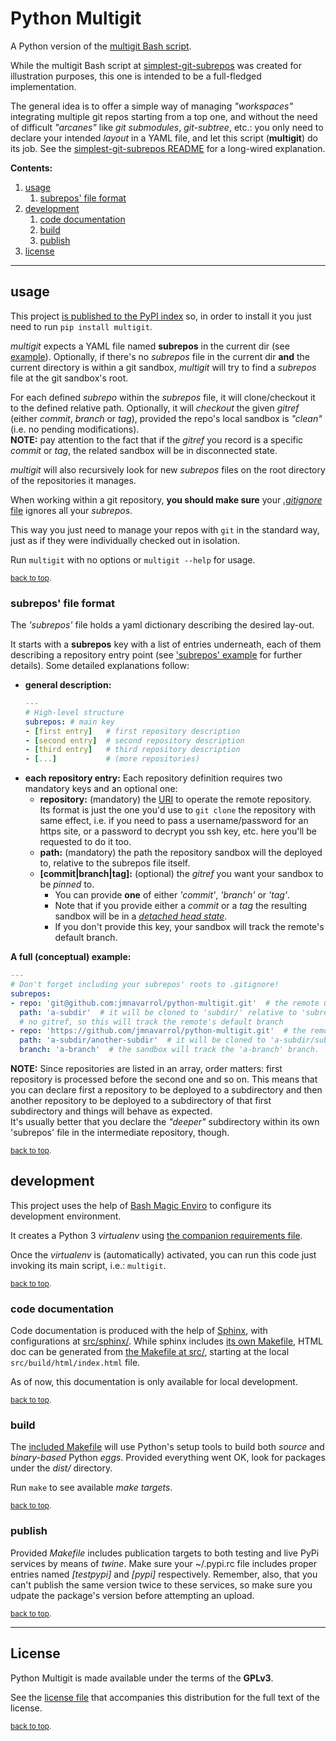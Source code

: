 # Python Multigit<a name="top"></a>

A Python version of the [multigit Bash script](https://github.com/jmnavarrol/simplest-git-subrepos).

While the multigit Bash script at [simplest-git-subrepos](https://github.com/jmnavarrol/simplest-git-subrepos) was created for illustration purposes, this one is intended to be a full-fledged implementation.

The general idea is to offer a simple way of managing *"workspaces"* integrating multiple git repos starting from a top one, and without the need of difficult *"arcanes"* like *git submodules*, *git-subtree*, etc.: you only need to declare your intended *layout* in a YAML file, and let this script (**multigit**) do its job.  See the [simplest-git-subrepos README](https://github.com/jmnavarrol/simplest-git-subrepos#readme) for a long-wired explanation.

**Contents:**<a name="contents"></a>
1. [usage](#usage)
   1. [subrepos' file format](#subrepos-format)
1. [development](#development)
   1. [code documentation](#sphinx)
   1. [build](#build)
   1. [publish](#publish)
1. [license](#license)

----

## usage<a name="usage"></a>
This project [is published to the PyPI index](https://pypi.org/project/multigit/) so, in order to install it you just need to run `pip install multigit`.

*multigit* expects a YAML file named **subrepos** in the current dir (see [example](./example/subrepos)).  Optionally, if there's no *subrepos* file in the current dir **and** the current directory is within a git sandbox, *multigit* will try to find a *subrepos* file at the git sandbox's root.

For each defined *subrepo* within the *subrepos* file, it will clone/checkout it to the defined relative path.  Optionally, it will *checkout* the given *gitref* (either *commit*, *branch* or *tag*), provided the repo's local sandbox is *"clean"* (i.e. no pending modifications).  
  **NOTE:** pay attention to the fact that if the *gitref* you record is a specific *commit* or *tag*, the related sandbox will be in disconnected state.

*multigit* will also recursively look for new *subrepos* files on the root directory of the repositories it manages.

When working within a git repository, **you should make sure** your [*.gitignore* file](./.gitignore) ignores all your *subrepos*.

This way you just need to manage your repos with `git` in the standard way, just as if they were individually checked out in isolation.

Run `multigit` with no options or `multigit --help` for usage.

<sub>[back to top](#top).</sub>

### subrepos' file format<a name="subrepos-format"></a>
The *'subrepos'* file holds a yaml dictionary describing the desired lay-out.

It starts with a **subrepos** key with a list of entries underneath, each of them describing a repository entry point (see ['subrepos' example](./example/subrepos) for further details).  Some detailed explanations follow:
* **general description:**
  ```yml
  ---
  # High-level structure
  subrepos: # main key
  - [first entry]   # first repository description
  - [second entry]  # second repository description
  - [third entry]   # third repository description
  - [...]           # (more repositories)
  ```
* **each repository entry:** Each repository definition requires two mandatory keys and an optional one:
  * **repository:** (mandatory) the [URI](https://en.wikipedia.org/wiki/Uniform_Resource_Identifier "Uniform Resource Identifier") to operate the remote repository.  
  Its format is just the one you'd use to `git clone` the repository with same effect, i.e. if you need to pass a username/password for an https site, or a password to decrypt you ssh key, etc. here you'll be requested to do it too.
  * **path:** (mandatory) the path the repository sandbox will the deployed to, relative to the subrepos file itself.
  * **[commit|branch|tag]:** (optional) the *gitref* you want your sandbox to be *pinned* to.  
    * You can provide **one** of either *'commit'*, *'branch'* or *'tag'*.
    * Note that if you provide either a *commit* or a *tag* the resulting sandbox will be in a [*detached head state*](https://git-scm.com/docs/gitglossary#Documentation/gitglossary.txt-aiddefdetachedHEADadetachedHEAD).
    * If you don't provide this key, your sandbox will track the remote's default branch.
  
**A full (conceptual) example:**
```yml
---
# Don't forget including your subrepos' roots to .gitignore!
subrepos:
- repo: 'git@github.com:jmnavarrol/python-multigit.git'  # the remote using git+ssh protocol.  It may request your ssh key's password
  path: 'a-subdir'  # it will be cloned to 'subdir/' relative to 'subrepos' file
  # no gitref, so this will track the remote's default branch
- repo: 'https://github.com/jmnavarrol/python-multigit.git'  # the remote using https protocol.  It may request user/password
  path: 'a-subdir/another-subdir'  # it will be cloned to 'a-subdir/subdir/' relative to 'subrepos' file
  branch: 'a-branch'  # the sandbox will track the 'a-branch' branch.
```

**NOTE:** Since repositories are listed in an array, order matters: first repository is processed before the second one and so on.  This means that you can declare first a repository to be deployed to a subdirectory and then another repository to be deployed to a subdirectory of that first subdirectory and things will behave as expected.  
It's usually better that you declare the *"deeper"* subdirectory within its own 'subrepos' file in the intermediate repository, though.

<sub>[back to top](#top).</sub>

## development<a name="development"></a>
This project uses the help of [Bash Magic Enviro](https://github.com/jmnavarrol/bash-magic-enviro) to configure its development environment.

It creates a Python 3 *virtualenv* using [the companion requirements file](./python-virtualenvs/multigit-development.requirements).

Once the *virtualenv* is (automatically) activated, you can run this code just invoking its main script, i.e.: `multigit`.

<sub>[back to top](#top).</sub>

### code documentation<a name="sphinx"></a>
Code documentation is produced with the help of [Sphinx](https://www.sphinx-doc.org), with configurations at [src/sphinx/](./src/sphinx/).  While sphinx includes [its own Makefile](./src/sphinx/Makefile), HTML doc can be generated from [the Makefile at src/](./src/Makefile), starting at the local `src/build/html/index.html` file.

As of now, this documentation is only available for local development.

<sub>[back to top](#top).</sub>

### build<a name="build"></a>
The [included Makefile](./src/Makefile) will use Python's setup tools to build both *source* and *binary-based* Python *eggs*.  Provided everything went OK, look for packages under the *dist/* directory.

Run `make` to see available *make targets*.

<sub>[back to top](#top).</sub>

### publish<a name="publish"></a>
Provided *Makefile* includes publication targets to both testing and live PyPi services by means of *twine*.  Make sure your ~/.pypi.rc file includes proper entries named *[testpypi]* and *[pypi]* respectively.  Remember, also, that you can't publish the same version twice to these services, so make sure you udpate the package's version before attempting an upload.

<sub>[back to top](#top).</sub>

------

## License<a name="license"></a>
Python Multigit is made available under the terms of the **GPLv3**.

See the [license file](./LICENSE) that accompanies this distribution for the full text of the license.

<sub>[back to top](#top).</sub>
